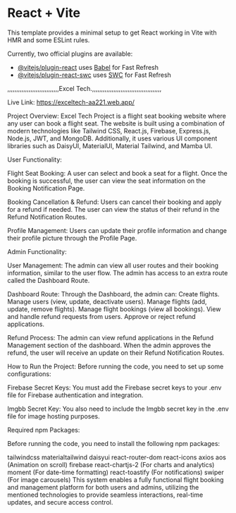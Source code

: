 # React + Vite

This template provides a minimal setup to get React working in Vite with HMR and some ESLint rules.

Currently, two official plugins are available:

- [@vitejs/plugin-react](https://github.com/vitejs/vite-plugin-react/blob/main/packages/plugin-react/README.md) uses [Babel](https://babeljs.io/) for Fast Refresh
- [@vitejs/plugin-react-swc](https://github.com/vitejs/vite-plugin-react-swc) uses [SWC](https://swc.rs/) for Fast Refresh



,,,,,,,,,,,,,,,,,,,,,,,,,,,,,Excel Tech.,,,,,,,,,,,,,,,,,,,,,,,,,,,,,,,,,,,,,,,


Live Link: https://exceltech-aa221.web.app/

Project Overview:
Excel Tech Project is a flight seat booking website where any user can book a flight seat. The website is built using a combination of modern technologies like Tailwind CSS, React.js, Firebase, Express.js, Node.js, JWT, and MongoDB. Additionally, it uses various UI component libraries such as DaisyUI, MaterialUI, Material Tailwind, and Mamba UI.

User Functionality:

Flight Seat Booking:
A user can select and book a seat for a flight.
Once the booking is successful, the user can view the seat information on the Booking Notification Page.

Booking Cancellation & Refund:
Users can cancel their booking and apply for a refund if needed.
The user can view the status of their refund in the Refund Notification Routes.

Profile Management:
Users can update their profile information and change their profile picture through the Profile Page.

Admin Functionality:

User Management:
The admin can view all user routes and their booking information, similar to the user flow.
The admin has access to an extra route called the Dashboard Route.

Dashboard Route:
Through the Dashboard, the admin can:
Create flights.
Manage users (view, update, deactivate users).
Manage flights (add, update, remove flights).
Manage flight bookings (view all bookings).
View and handle refund requests from users.
Approve or reject refund applications.

Refund Process:
The admin can view refund applications in the Refund Management section of the dashboard.
When the admin approves the refund, the user will receive an update on their Refund Notification Routes.

How to Run the Project:
Before running the code, you need to set up some configurations:

Firebase Secret Keys:
You must add the Firebase secret keys to your .env file for Firebase authentication and integration.

Imgbb Secret Key:
You also need to include the Imgbb secret key in the .env file for image hosting purposes.

Required npm Packages:

Before running the code, you need to install the following npm packages:

tailwindcss
materialtailwind
daisyui
react-router-dom
react-icons
axios
aos (Animation on scroll)
firebase
react-chartjs-2 (For charts and analytics)
moment (For date-time formatting)
react-toastify (For notifications)
swiper (For image carousels)
This system enables a fully functional flight booking and management platform for both users and admins, utilizing the mentioned technologies to provide seamless interactions, real-time updates, and secure access control.
